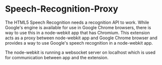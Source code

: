 # Speech-Recognition-Proxy

The HTML5 Speech Recognition needs a recognition API to work. While Google's engine is available for use in Google Chrome browsers, there is way to use this in a node-webkit app that has Chromium.
This extension acts as a proxy between node-webkit app and Google Chrome browser and provides a way to use Google's speech recognition in a node-webkit app.

The node-webkit is running a websocket server on localhost which is used for communication between app and the extension.
